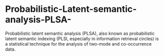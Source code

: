 # Probabilistic-Latent-semantic-analysis-PLSA-
Probabilistic latent semantic analysis (PLSA), also known as probabilistic latent semantic indexing (PLSI, especially in information retrieval circles) is a statistical technique for the analysis of two-mode and co-occurrence data.
